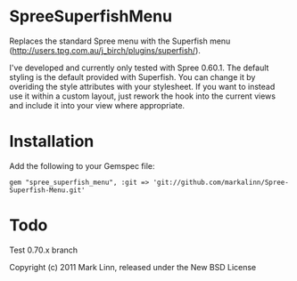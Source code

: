 SpreeSuperfishMenu
==================

Replaces the standard Spree menu with the Superfish menu (http://users.tpg.com.au/j_birch/plugins/superfish/).

I've developed and currently only tested with Spree 0.60.1.  The default styling is the default provided with Superfish.  You can change it by overiding the style attributes with your stylesheet.  If you want to instead use it within a custom layout, just rework the hook into the current views and include it into your view where appropriate.

Installation
============

Add the following to your Gemspec file:

	gem "spree_superfish_menu", :git => 'git://github.com/markalinn/Spree-Superfish-Menu.git'

Todo
====
Test
0.70.x branch

Copyright (c) 2011 Mark Linn, released under the New BSD License
